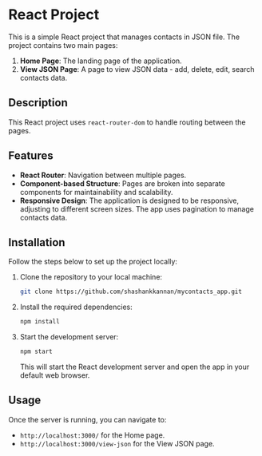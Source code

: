# React Project

This is a simple React project that manages contacts in JSON file. The project contains two main pages:

1. **Home Page**: The landing page of the application.
2. **View JSON Page**: A page to view JSON data - add, delete, edit, search contacts data.

## Description

This React project uses `react-router-dom` to handle routing between the pages. 

## Features

- **React Router**: Navigation between multiple pages.
- **Component-based Structure**: Pages are broken into separate components for maintainability and scalability.
- **Responsive Design**: The application is designed to be responsive, adjusting to different screen sizes. The app uses pagination to manage contacts data.

## Installation

Follow the steps below to set up the project locally:

1. Clone the repository to your local machine:
   ```bash
   git clone https://github.com/shashankkannan/mycontacts_app.git

2. Install the required dependencies:
   ```bash
   npm install
   ```

3. Start the development server:
   ```bash
   npm start
   ```

   This will start the React development server and open the app in your default web browser.

## Usage

Once the server is running, you can navigate to:

- `http://localhost:3000/` for the Home page.
- `http://localhost:3000/view-json` for the View JSON page.
